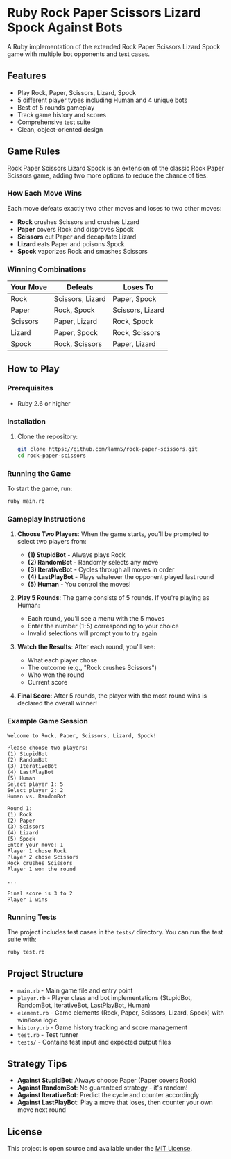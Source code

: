 # Ruby Rock Paper Scissors Lizard Spock Against Bots

A Ruby implementation of the extended Rock Paper Scissors Lizard Spock game with multiple bot opponents and test cases.

## Features

-   Play Rock, Paper, Scissors, Lizard, Spock
-   5 different player types including Human and 4 unique bots
-   Best of 5 rounds gameplay
-   Track game history and scores
-   Comprehensive test suite
-   Clean, object-oriented design

## Game Rules

Rock Paper Scissors Lizard Spock is an extension of the classic Rock Paper Scissors game, adding two more options to reduce the chance of ties.

### How Each Move Wins

Each move defeats exactly two other moves and loses to two other moves:

-   **Rock** crushes Scissors and crushes Lizard
-   **Paper** covers Rock and disproves Spock
-   **Scissors** cut Paper and decapitate Lizard
-   **Lizard** eats Paper and poisons Spock
-   **Spock** vaporizes Rock and smashes Scissors

### Winning Combinations

| Your Move | Defeats          | Loses To         |
| --------- | ---------------- | ---------------- |
| Rock      | Scissors, Lizard | Paper, Spock     |
| Paper     | Rock, Spock      | Scissors, Lizard |
| Scissors  | Paper, Lizard    | Rock, Spock      |
| Lizard    | Paper, Spock     | Rock, Scissors   |
| Spock     | Rock, Scissors   | Paper, Lizard    |

## How to Play

### Prerequisites

-   Ruby 2.6 or higher

### Installation

1. Clone the repository:
    ```bash
    git clone https://github.com/lamn5/rock-paper-scissors.git
    cd rock-paper-scissors
    ```

### Running the Game

To start the game, run:

```bash
ruby main.rb
```

### Gameplay Instructions

1. **Choose Two Players**: When the game starts, you'll be prompted to select two players from:

    - **(1) StupidBot** - Always plays Rock
    - **(2) RandomBot** - Randomly selects any move
    - **(3) IterativeBot** - Cycles through all moves in order
    - **(4) LastPlayBot** - Plays whatever the opponent played last round
    - **(5) Human** - You control the moves!

2. **Play 5 Rounds**: The game consists of 5 rounds. If you're playing as Human:

    - Each round, you'll see a menu with the 5 moves
    - Enter the number (1-5) corresponding to your choice
    - Invalid selections will prompt you to try again

3. **Watch the Results**: After each round, you'll see:

    - What each player chose
    - The outcome (e.g., "Rock crushes Scissors")
    - Who won the round
    - Current score

4. **Final Score**: After 5 rounds, the player with the most round wins is declared the overall winner!

### Example Game Session

```
Welcome to Rock, Paper, Scissors, Lizard, Spock!

Please choose two players:
(1) StupidBot
(2) RandomBot
(3) IterativeBot
(4) LastPlayBot
(5) Human
Select player 1: 5
Select player 2: 2
Human vs. RandomBot

Round 1:
(1) Rock
(2) Paper
(3) Scissors
(4) Lizard
(5) Spock
Enter your move: 1
Player 1 chose Rock
Player 2 chose Scissors
Rock crushes Scissors
Player 1 won the round

...

Final score is 3 to 2
Player 1 wins
```

### Running Tests

The project includes test cases in the `tests/` directory. You can run the test suite with:

```bash
ruby test.rb
```

## Project Structure

-   `main.rb` - Main game file and entry point
-   `player.rb` - Player class and bot implementations (StupidBot, RandomBot, IterativeBot, LastPlayBot, Human)
-   `element.rb` - Game elements (Rock, Paper, Scissors, Lizard, Spock) with win/lose logic
-   `history.rb` - Game history tracking and score management
-   `test.rb` - Test runner
-   `tests/` - Contains test input and expected output files

## Strategy Tips

-   **Against StupidBot**: Always choose Paper (Paper covers Rock)
-   **Against RandomBot**: No guaranteed strategy - it's random!
-   **Against IterativeBot**: Predict the cycle and counter accordingly
-   **Against LastPlayBot**: Play a move that loses, then counter your own move next round

## License

This project is open source and available under the [MIT License](LICENSE).
